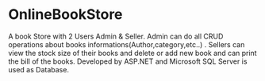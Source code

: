 # OnlineBookStore

A book Store with 2 Users Admin & Seller. Admin can do all CRUD operations about books informations(Author,category,etc..) . Sellers can view the stock size of their books and delete or add new book and can print the bill of the books. Developed by ASP.NET and Microsoft SQL Server is used as Database.
